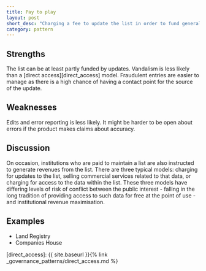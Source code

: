 ```yaml
---
title: Pay to play
layout: post
short_desc: "Charging a fee to update the list in order to fund general maintenance"
category: pattern
---
```


## Strengths

The list can be at least partly funded by updates. Vandalism is less likely than a [direct access][direct_access] model. Fraudulent entries are easier to manage as there is a high chance of having a contact point for the source of the update.


## Weaknesses

Edits and error reporting is less likely. It might be harder to be open about errors if the product makes claims about accuracy.

## Discussion

On occasion, institutions who are paid to maintain a list are also
instructed to generate revenues from the list. There are three typical
models: charging for updates to the list, selling commercial services
related to that data, or charging for access to the data within the list.
These three models have differing levels of risk of conflict between the
public interest - falling in the long tradition of providing access to such
data for free at the point of use - and institutional revenue maximisation.


## Examples

* Land Registry
* Companies House

[direct_access]: {{ site.baseurl }}{% link _governance_patterns/direct_access.md %}
